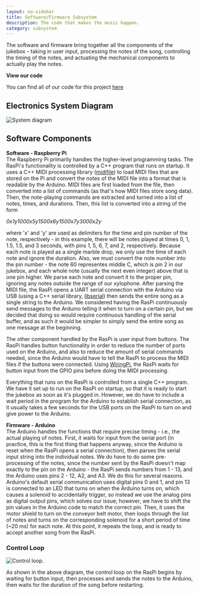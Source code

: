 ```yaml
---
layout: no-sidebar
title: Software/Firmware Subsystem
description: The code that makes the music happen.
category: subsystem
---
```


The software and firmware bring together all the components of the jukebox - taking in user input, processing the notes of the song, controlling the timing of the notes, and actuating the mechanical components to actually play the notes.

**View our code**

You can find all of our code for this project [here](https://github.com/mpbrucker/PoEJukeboxHeroes)

## Electronics System Diagram
![System diagram]({{site.baseurl}}/images/SoftwareDiagram.png)
## Software Components

**Software - Raspberry Pi**  
The Raspberry Pi primarily handles the higher-level programming tasks. The RasPi's functionality is controlled by a C++ program that runs on startup. It uses a C++ MIDI processing library ([midifile](https://github.com/craigsapp/midifile)) to load MIDI files that are stored on the Pi and convert the notes of the MIDI file into a format that is readable by the Arduino. MIDI files are first loaded from the file, then converted into a list of commands (as that's how MIDI files store song data). Then, the note-playing commands are extracted and turned into a list of notes, times, and durations. Then, this list is converted into a string of the form

*0x1y1000x5y1500x6y1500x7y3000x2y*

where 'x' and 'y' are used as delimiters for the time and pin number of the note, respectively - in this example, there will be notes played at times 0, 1, 1.5, 1.5, and 3 seconds, with pins 1, 5, 6, 7, and 2, respectively. Because each note is played as a single marble drop, we only use the time of each note and ignore the duration. Also, we must convert the note number into the pin number - the note 60 representes middle C, which is pin 2 in our jukebox, and each whole note (usually the next even integer) above that is one pin higher. We parse each note and convert it to the proper pin, ignoring any notes outside the range of our xylophone. After parsing the MIDI file, the RasPi opens a UART serial connection with the Arduino via USB (using a C++ serial library, [libserial](https://github.com/crayzeewulf/libserial)) then sends the entire song as a single string to the Arduino. We considered having the RasPi continuously send messages to the Arduino telling it when to turn on a certain pin, but we decided that doing so would require continuous handling of the serial buffer, and as such it would be simpler to simply send the entire song as one message at the beginning.

The other component handled by the RasPi is user input from buttons. The RasPi handles button functionality in order to reduce the number of ports used on the Arduino, and also to reduce the amount of serial commands needed, since the Arduino would have to tell the RasPi to process the MIDI files if the buttons were connected. Using [WiringPi](https://github.com/WiringPi/WiringPi), the RasPi waits for button input from the GPIO pins before doing the MIDI processing.

Everything that runs on the RasPi is controlled from a single C++ program. We have it set up to run on the RasPi on startup, so that it is ready to start the jukebox as soon as it's plugged in. However, we do have to include a wait period in the program for the Arduino to establish serial connection, as it usually takes a few seconds for the USB ports on the RasPi to turn on and give power to the Arduino.

**Firmware - Arduino**  
The Arduino handles the functions that require precise timing - i.e., the actual playing of notes. First, it waits for input from the serial port (in practice, this is the first thing that happens anyway, since the Arduino is reset when the RasPi opens a serial connection), then parses the serial input string into the individual notes. We do have to do some pre-processing of the notes, since the number sent by the RasPi doesn't map exactly to the pin on the Arduino - the RasPi sends numbers from 1 - 13, and the Arduino uses pins 2 - 12, A2, and A3. We do this for several reasons. Arduino's default serial communication uses digital pins 0 and 1, and pin 13 is connected to an LED that turns on when the Arduino turns on, which causes a solenoid to accidentally trigger, so instead we use the analog pins as digital output pins, which solves our issue; however, we have to shift the pin values in the Arduino code to match the correct pin. Then, it uses the motor shield to turn on the conveyor belt motor, then loops through the list of notes and turns on the corresponding solenoid for a short period of time (~20 ms) for each note. At this point, it repeats the loop, and is ready to accept another song from the RasPi.

### Control Loop

![Control loop.]({{site.baseurl}}/images/ControlDiagram.png)

As shown in the above diagram, the control loop on the RasPi begins by waiting for button input, then processes and sends the notes to the Arduino, then waits for the duration of the song before restarting.
